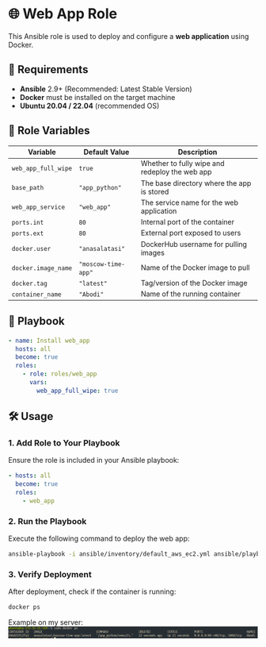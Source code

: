 # 🌐 Web App Role

This Ansible role is used to deploy and configure a **web application** using Docker.

## 📌 Requirements

- **Ansible** 2.9+ (Recommended: Latest Stable Version)
- **Docker** must be installed on the target machine
- **Ubuntu 20.04 / 22.04** (recommended OS)

## 🔧 Role Variables

| Variable               | Default Value           | Description |
|------------------------|------------------------|-------------|
| `web_app_full_wipe`   | `true`                 | Whether to fully wipe and redeploy the web app |
| `base_path`           | `"app_python"`         | The base directory where the app is stored |
| `web_app_service`     | `"web_app"`            | The service name for the web application |
| `ports.int`          | `80`                   | Internal port of the container |
| `ports.ext`          | `80`                   | External port exposed to users |
| `docker.user`        | `"anasalatasi"`        | DockerHub username for pulling images |
| `docker.image_name`  | `"moscow-time-app"`    | Name of the Docker image to pull |
| `docker.tag`         | `"latest"`             | Tag/version of the Docker image |
| `container_name`     | `"Abodi"`              | Name of the running container |

## 📜 Playbook

```yaml
- name: Install web_app
  hosts: all
  become: true
  roles:
    - role: roles/web_app
      vars:
        web_app_full_wipe: true
```

## 🛠️ Usage

### **1. Add Role to Your Playbook**
Ensure the role is included in your Ansible playbook:

```yaml
- hosts: all
  become: true
  roles:
    - web_app
```

### **2. Run the Playbook**
Execute the following command to deploy the web app:

```bash
ansible-playbook -i ansible/inventory/default_aws_ec2.yml ansible/playbooks/dev/main.yaml
```

### **3. Verify Deployment**
After deployment, check if the container is running:

```bash
docker ps
```
Example on my server:
![Example on server](../../../scr/image1.png)